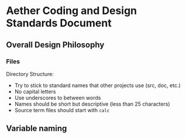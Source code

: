 Aether Coding and Design Standards Document
===========================================

Overall Design Philosophy
-------------------------

### Files

Directory Structure:

- Try to stick to standard names that other projects use (src, doc, etc.)
- No capital letters
- Use underscores to between words
- Names should be short but descriptive (less than 25 characters)
- Source term files should start with `calc`
  

Variable naming
---------------

